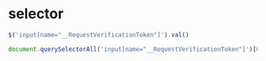 # selector

```js
$('input[name="__RequestVerificationToken"]').val() 
```

```js
document.querySelectorAll('input[name="__RequestVerificationToken"]')[0].value
```
